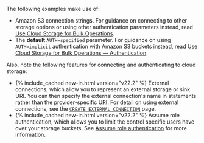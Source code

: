 The following examples make use of:

- Amazon S3 connection strings. For guidance on connecting to other storage options or using other authentication parameters instead, read [Use Cloud Storage for Bulk Operations](use-cloud-storage-for-bulk-operations.html#example-file-urls).
- The **default** `AUTH=specified` parameter. For guidance on using `AUTH=implicit` authentication with Amazon S3 buckets instead, read [Use Cloud Storage for Bulk Operations — Authentication](use-cloud-storage-for-bulk-operations.html#authentication).

Also, note the following features for connecting and authenticating to cloud storage:

- {% include_cached new-in.html version="v22.2" %} External connections, which allow you to represent an external storage or sink URI. You can then specify the external connection's name in statements rather than the provider-specific URI. For detail on using external connections, see the [`CREATE EXTERNAL CONNECTION`](create-external-connection.html) page.
- {% include_cached new-in.html version="v22.2" %} Assume role authentication, which allows you to limit the control specific users have over your storage buckets. See [Assume role authentication](use-cloud-storage-for-bulk-operations.html) for more information.
